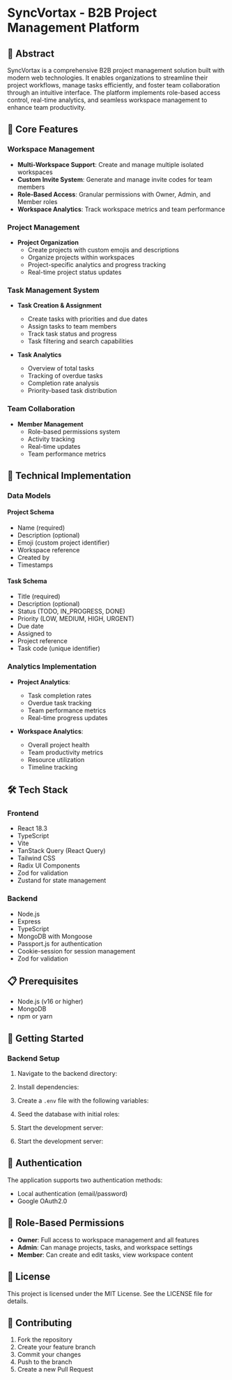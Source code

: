 # SyncVortax - B2B Project Management Platform

## 📝 Abstract

SyncVortax is a comprehensive B2B project management solution built with modern web technologies. It enables organizations to streamline their project workflows, manage tasks efficiently, and foster team collaboration through an intuitive interface. The platform implements role-based access control, real-time analytics, and seamless workspace management to enhance team productivity.

## 🎯 Core Features

### Workspace Management
- **Multi-Workspace Support**: Create and manage multiple isolated workspaces
- **Custom Invite System**: Generate and manage invite codes for team members
- **Role-Based Access**: Granular permissions with Owner, Admin, and Member roles
- **Workspace Analytics**: Track workspace metrics and team performance

### Project Management
- **Project Organization**
  - Create projects with custom emojis and descriptions
  - Organize projects within workspaces
  - Project-specific analytics and progress tracking
  - Real-time project status updates

### Task Management System
- **Task Creation & Assignment**
  - Create tasks with priorities and due dates
  - Assign tasks to team members
  - Track task status and progress
  - Task filtering and search capabilities

- **Task Analytics**
  - Overview of total tasks
  - Tracking of overdue tasks
  - Completion rate analysis
  - Priority-based task distribution

### Team Collaboration
- **Member Management**
  - Role-based permissions system
  - Activity tracking
  - Real-time updates
  - Team performance metrics

## 🔧 Technical Implementation

### Data Models

#### Project Schema
- Name (required)
- Description (optional)
- Emoji (custom project identifier)
- Workspace reference
- Created by
- Timestamps

#### Task Schema
- Title (required)
- Description (optional)
- Status (TODO, IN_PROGRESS, DONE)
- Priority (LOW, MEDIUM, HIGH, URGENT)
- Due date
- Assigned to
- Project reference
- Task code (unique identifier)

### Analytics Implementation
- **Project Analytics**: 
  - Task completion rates
  - Overdue task tracking
  - Team performance metrics
  - Real-time progress updates

- **Workspace Analytics**:
  - Overall project health
  - Team productivity metrics
  - Resource utilization
  - Timeline tracking

## 🛠 Tech Stack

### Frontend
- React 18.3
- TypeScript
- Vite
- TanStack Query (React Query)
- Tailwind CSS
- Radix UI Components
- Zod for validation
- Zustand for state management

### Backend
- Node.js
- Express
- TypeScript
- MongoDB with Mongoose
- Passport.js for authentication
- Cookie-session for session management
- Zod for validation

## 📋 Prerequisites

- Node.js (v16 or higher)
- MongoDB
- npm or yarn

## 🚀 Getting Started

### Backend Setup

1. Navigate to the backend directory:

2. Install dependencies:

3. Create a `.env` file with the following variables:

4. Seed the database with initial roles:

5. Start the development server:

5. Start the development server:

## 🔐 Authentication

The application supports two authentication methods:
- Local authentication (email/password)
- Google OAuth2.0

## 👥 Role-Based Permissions

- **Owner**: Full access to workspace management and all features
- **Admin**: Can manage projects, tasks, and workspace settings
- **Member**: Can create and edit tasks, view workspace content


## 📝 License

This project is licensed under the MIT License. See the LICENSE file for details.

## 🤝 Contributing

1. Fork the repository
2. Create your feature branch
3. Commit your changes
4. Push to the branch
5. Create a new Pull Request
